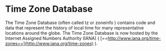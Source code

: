 # Time Zone Database

The Time Zone Database (often called tz or zoneinfo ) contains code and data
that represent the history of local time for many representative locations
around the globe. The Time Zone Database is now hosted by the Internet Assigned
Numbers Authority (IANA) (
[==http://www.iana.org/time-zones==](http://www.iana.org/time-zones) ).
